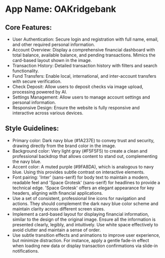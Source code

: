 # **App Name**: OAKridgebank

## Core Features:

- User Authentication: Secure login and registration with full name, email, and other required personal information.
- Account Overview: Display a comprehensive financial dashboard with total balance, available balance, and pending transactions. Mimics the card-based layout shown in the image.
- Transaction History: Detailed transaction history with filters and search functionality.
- Fund Transfers: Enable local, international, and inter-account transfers with secure verification.
- Check Deposit: Allow users to deposit checks via image upload, processing powered by AI.
- Settings Management: Allow users to manage account settings and personal information.
- Responsive Design: Ensure the website is fully responsive and interactive across various devices.

## Style Guidelines:

- Primary color: Dark navy blue (#1A237E) to convey trust and security, drawing directly from the brand color in the image.
- Background color: Very light gray (#F5F5F5) to create a clean and professional backdrop that allows content to stand out, complementing the navy blue.
- Accent color: A muted purple (#9FA8DA), which is analogous to navy blue. Using this provides subtle contrast on interactive elements.
- Font pairing: 'Inter' (sans-serif) for body text to maintain a modern, readable feel and 'Space Grotesk' (sans-serif) for headlines to provide a technical edge. 'Space Grotesk' offers an elegant appearance for key headers, aligning with financial applications.
- Use a set of consistent, professional line icons for navigation and actions. They should complement the dark navy blue color scheme and maintain clarity across different screen sizes.
- Implement a card-based layout for displaying financial information, similar to the design of the original image. Ensure all the information is presented clearly, legibly, and intuitively. Use white space effectively to avoid clutter and maintain a sense of order.
- Use subtle transition effects and animations to improve user experience, but minimize distraction. For instance, apply a gentle fade-in effect when loading new data or display transaction confirmations via slide-in notifications.